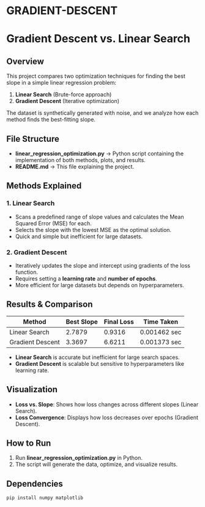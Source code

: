 # GRADIENT-DESCENT
# Gradient Descent vs. Linear Search

## Overview
This project compares two optimization techniques for finding the best slope in a simple linear regression problem:
1. **Linear Search** (Brute-force approach)
2. **Gradient Descent** (Iterative optimization)

The dataset is synthetically generated with noise, and we analyze how each method finds the best-fitting slope.

## File Structure
- **linear_regression_optimization.py** → Python script containing the implementation of both methods, plots, and results.
- **README.md** → This file explaining the project.

## Methods Explained
### 1. Linear Search
- Scans a predefined range of slope values and calculates the Mean Squared Error (MSE) for each.
- Selects the slope with the lowest MSE as the optimal solution.
- Quick and simple but inefficient for large datasets.

### 2. Gradient Descent
- Iteratively updates the slope and intercept using gradients of the loss function.
- Requires setting a **learning rate** and **number of epochs**.
- More efficient for large datasets but depends on hyperparameters.

## Results & Comparison
| Method            | Best Slope | Final Loss | Time Taken  |
|------------------|------------|-------------|-------------|
| Linear Search    | 2.7879      | 0.9316       | 0.001462 sec |
| Gradient Descent | 3.3697      | 6.6211       | 0.001373 sec  |

- **Linear Search** is accurate but inefficient for large search spaces.
- **Gradient Descent** is scalable but sensitive to hyperparameters like learning rate.

## Visualization
- **Loss vs. Slope**: Shows how loss changes across different slopes (Linear Search).
- **Loss Convergence**: Displays how loss decreases over epochs (Gradient Descent).

## How to Run
1. Run **linear_regression_optimization.py** in Python.
2. The script will generate the data, optimize, and visualize results.

## Dependencies
```bash
pip install numpy matplotlib
```
